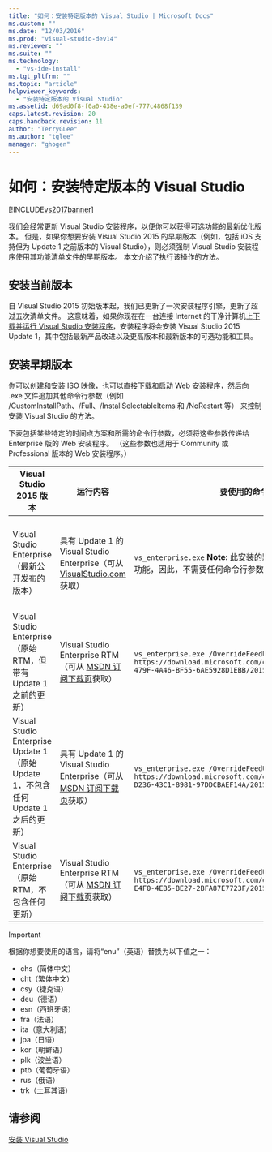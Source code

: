```yaml
---
title: "如何：安装特定版本的 Visual Studio | Microsoft Docs"
ms.custom: ""
ms.date: "12/03/2016"
ms.prod: "visual-studio-dev14"
ms.reviewer: ""
ms.suite: ""
ms.technology: 
  - "vs-ide-install"
ms.tgt_pltfrm: ""
ms.topic: "article"
helpviewer_keywords: 
  - "安装特定版本的 Visual Studio"
ms.assetid: d69ad0f8-f0a0-438e-a0ef-777c4868f139
caps.latest.revision: 20
caps.handback.revision: 11
author: "TerryGLee"
ms.author: "tglee"
manager: "ghogen"
---
```

# 如何：安装特定版本的 Visual Studio
[!INCLUDE[vs2017banner](../code-quality/includes/vs2017banner.md)]

我们会经常更新 Visual Studio 安装程序，以便你可以获得可选功能的最新优化版本。  但是，如果你想要安装 Visual Studio 2015 的早期版本（例如，包括 iOS 支持但为 Update 1 之前版本的 Visual Studio），则必须强制 Visual Studio 安装程序使用其功能清单文件的早期版本。 本文介绍了执行该操作的方法。  
  
## 安装当前版本  
 自 Visual Studio 2015 初始版本起，我们已更新了一次安装程序引擎，更新了超过五次清单文件。  这意味着，如果你现在在一台连接 Internet 的干净计算机上[下载并运行 Visual Studio 安装程序](https://www.visualstudio.com/downloads/download-visual-studio-vs)，安装程序将会安装 Visual Studio 2015 Update 1，其中包括最新产品改进以及更高版本和最新版本的可选功能和工具。  
  
## 安装早期版本  
 你可以创建和安装 ISO 映像，也可以直接下载和启动 Web 安装程序，然后向 .exe 文件追加其他命令行参数（例如 \/CustomInstallPath、\/Full、\/InstallSelectableItems 和 \/NoRestart 等） 来控制安装 Visual Studio 的方法。  
  
 下表包括某些特定的时间点方案和所需的命令行参数，必须将这些参数传递给 Enterprise 版的 Web 安装程序。 （这些参数也适用于 Community 或 Professional 版本的 Web 安装程序。）  
  
|Visual Studio 2015 版本|运行内容|要使用的命令行|安装程序执行的操作|  
|---------------------------|----------|-------------|---------------|  
|Visual Studio Enterprise（最新公开发布的版本）|具有 Update 1 的 Visual Studio Enterprise（可从 [VisualStudio.com](https://www.visualstudio.com/en-us/products/vs-2015-product-editions.aspx)获取）|`vs_enterprise.exe` **Note:**  此安装的默认行为是提供最新的可选功能，因此，不需要任何命令行参数。|Visual Studio 安装程序将使用最新的 feed.xml 并安装最新的文件|  
|Visual Studio Enterprise（原始 RTM，但带有 Update 1 之前的更新）|Visual Studio Enterprise RTM（可从 [MSDN 订阅下载页](https://msdn.microsoft.com/en-us/subscriptions/downloads/)获取）|`vs_enterprise.exe /OverrideFeedURI https://download.microsoft.com/download/3/6/1/36188D5F-479F-4A46-BF55-6AE5928D1EBB/20151102.3/enu/feed.xml`|Visual Studio 安装程序将使用发布 Update 1 之前的最新 feed.xml|  
|Visual Studio Enterprise Update 1（原始 Update 1，不包含任何 Update 1 之后的更新）|具有 Update 1 的 Visual Studio Enterprise（可从 [MSDN 订阅下载页](https://msdn.microsoft.com/en-us/subscriptions/downloads/)获取）|`vs_enterprise.exe /OverrideFeedURI https://download.microsoft.com/download/3/2/A/32A1974F-D236-43C1-8981-97DDCBAEF14A/20151201.1/enu/feed.xml`|Visual Studio 安装程序将使用 Update 1 中提供的 feed.xml|  
|Visual Studio Enterprise（原始 RTM，不包含任何更新）|Visual Studio Enterprise RTM（可从 [MSDN 订阅下载页](https://msdn.microsoft.com/en-us/subscriptions/downloads/)获取）|`vs_enterprise.exe /OverrideFeedURI https://download.microsoft.com/download/5/7/B/57BF5016-E4F0-4EB5-BE27-2BFA87E7723F/20150713.1/enu/feed.xml`|Visual Studio 安装程序将使用 RTM 中提供的 feed.xml|  
  
> [!IMPORTANT]
>  根据你想要使用的语言，请将“enu”（英语）替换为以下值之一：  
>   
>  -   chs（简体中文）  
> -   cht（繁体中文）  
> -   csy（捷克语）  
> -   deu（德语）  
> -   esn（西班牙语）  
> -   fra（法语）  
> -   ita（意大利语）  
> -   jpa（日语）  
> -   kor（朝鲜语）  
> -   plk（波兰语）  
> -   ptb（葡萄牙语）  
> -   rus（俄语）  
> -   trk（土耳其语）  
  
## 请参阅  
 [安装 Visual Studio](../Topic/Installing%20Visual%20Studio%202015.md)